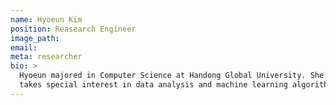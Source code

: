 ```yaml
---
name: Hyoeun Kim
position: Reasearch Engineer
image_path:
email:
meta: researcher
bio: >
  Hyoeun majored in Computer Science at Handong Global University. She
  takes special interest in data analysis and machine learning algorithms.
---
```

